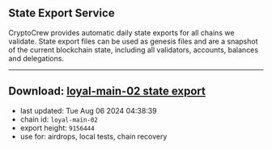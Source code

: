 ## State Export Service
CryptoCrew provides automatic daily state exports for all chains we validate. State export files can be used as genesis files and are a snapshot of the current blockchain state, including all validators, accounts, balances and delegations.

---
**Download: [loyal-main-02 state export](https://dl-eu2.ccvalidators.com/SERVICE/loyal/loyal-main-02_export_9156444.json)**
---

- last updated: Tue Aug 06 2024 04:38:39
- chain id: `loyal-main-02`
- export height: `9156444`
- use for: airdrops, local tests, chain recovery

